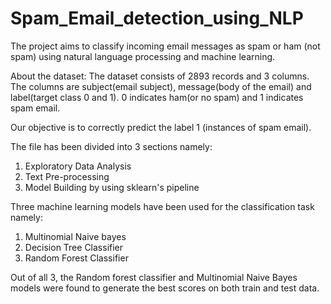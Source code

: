 # Spam_Email_detection_using_NLP
The project aims to classify incoming email messages as spam or ham (not spam) using natural language processing and machine learning.

About the dataset:
The dataset consists of 2893 records and 3 columns.
The columns are subject(email subject), message(body of the email) and label(target class 0 and 1). 0 indicates ham(or no spam) and 1 indicates spam email. 

Our objective is to correctly predict the label 1 (instances of spam email).

The file has been divided into 3 sections namely:
1. Exploratory Data Analysis
2. Text Pre-processing
3. Model Building by using sklearn's pipeline

Three machine learning models have been used for the classification task namely:
1. Multinomial Naive bayes
2. Decision Tree Classifier
3. Random Forest Classifier

Out of all 3, the Random forest classifier and Multinomial Naive Bayes models were found to generate the best scores on both train and test data.
